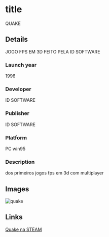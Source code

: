 # title
QUAKE
## Details
JOGO FPS EM 3D FEITO PELA ID SOFTWARE

### Launch year

1996

### Developer
ID SOFTWARE

### Publisher
ID SOFTWARE

### Platform
PC win95

### Description
dos primeiros jogos fps em 3d com multiplayer

## Images
![quake](https://www.somosxbox.com/wp-content/uploads/2021/10/Quake.jpg.webp)

## Links
[Quake na STEAM](https://store.steampowered.com/agecheck/app/2310/)

